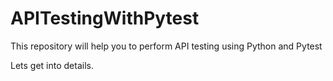 # APITestingWithPytest
This repository will help you to perform API testing using Python and Pytest

Lets get into details.
